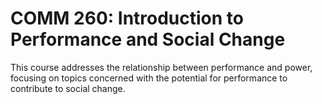 # COMM 260: Introduction to Performance and Social Change

This course addresses the relationship between performance and power, focusing on topics concerned with the potential for performance to contribute to social change.